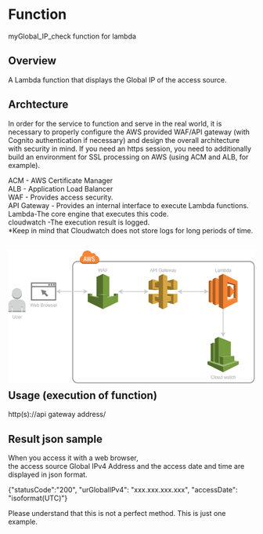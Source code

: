 # Function

myGlobal_IP_check function for lambda<br />

## Overview

A Lambda function that displays the Global IP of the access source.<br />

## Archtecture

In order for the service to function and serve in the real world, it is necessary to properly configure the AWS provided WAF/API gateway (with Cognito authentication if necessary) and design the overall architecture with security in mind. If you need an https session, you need to additionally build an environment for SSL processing on AWS (using ACM and ALB, for example).<br />

ACM - AWS Certificate Manager<br />
ALB - Application Load Balancer<br />
WAF - Provides access security.<br />
API Gateway - Provides an internal interface to execute Lambda functions.<br />
Lambda-The core engine that executes this code.<br />
cloudwatch -The execution result is logged.<br />
  *Keep in mind that Cloudwatch does not store logs for long periods of time. <br />

<br />
<img src = './images/Architecture diagram-cw.png' align=left>
<br /><br /><br /><br /><br /><br /><br /><br /><br /><br /><br /><br /><br /><br /><br />

## Usage (execution of function)

http(s)://api gateway address/<br />

## Result json sample

When you access it with a web browser,<br />
the access source Global IPv4 Address and the access date and time are displayed in json format.<br />

{"statusCode":"200", "urGlobalIPv4": "xxx.xxx.xxx.xxx", "accessDate": "isoformat(UTC)"} <br />

Please understand that this is not a perfect method.
This is just one example.
